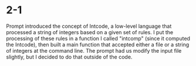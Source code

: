# 2-1

Prompt introduced the concept of Intcode, a low-level language that processed a string of integers based on a given set of rules. I put the processing of these rules in a function I called "intcomp" (since it computed the Intcode), then built a main function that accepted either a file or a string of integers at the command line. The prompt had us modify the input file slightly, but I decided to do that outside of the code.
